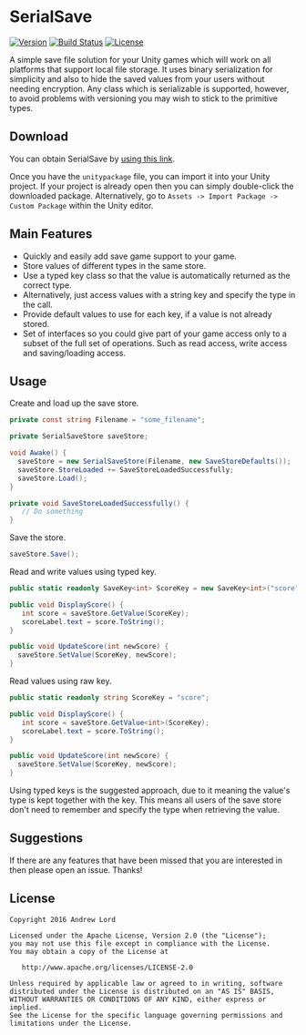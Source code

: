 # SerialSave

[![Version](https://img.shields.io/badge/Version-v0.1.0-blue.svg)](https://github.com/andrewlord1990/unity-serial-save/releases/latest)
[![Build Status](https://travis-ci.org/andrewlord1990/unity-serial-save.svg?branch=master)](https://travis-ci.org/andrewlord1990/unity-serial-save)
[![License](https://img.shields.io/badge/license-Apache%202.0-green.svg) ](https://github.com/andrewlord1990/unity-serial-save/blob/master/LICENSE)

A simple save file solution for your Unity games which will work on all platforms that support local file storage. It uses binary serialization for simplicity and also to hide the saved values from your users without needing encryption. Any class which is serializable is supported, however, to avoid problems with versioning you may wish to stick to the primitive types.

## Download

You can obtain SerialSave by [using this link](https://github.com/andrewlord1990/unity-serial-save/releases/download/v0.1.0/SerialSave.0.1.0.unitypackage).

Once you have the `unitypackage` file, you can import it into your Unity project. If your project is already open then you can simply double-click the downloaded package. Alternatively, go to `Assets -> Import Package -> Custom Package` within the Unity editor.

## Main Features

- Quickly and easily add save game support to your game.
- Store values of different types in the same store.
- Use a typed key class so that the value is automatically returned as the correct type.
- Alternatively, just access values with a string key and specify the type in the call.
- Provide default values to use for each key, if a value is not already stored.
- Set of interfaces so you could give part of your game access only to a subset of the full set of operations. Such as read access, write access and saving/loading access.

## Usage

Create and load up the save store.

```cs
private const string Filename = "some_filename";

private SerialSaveStore saveStore;

void Awake() {
  saveStore = new SerialSaveStore(Filename, new SaveStoreDefaults());
  saveStore.StoreLoaded += SaveStoreLoadedSuccessfully;
  saveStore.Load();
}

private void SaveStoreLoadedSuccessfully() {
   // Do something
}
```

Save the store.

```cs
saveStore.Save();
```

Read and write values using typed key.

```cs
public static readonly SaveKey<int> ScoreKey = new SaveKey<int>("score");

public void DisplayScore() {
   int score = saveStore.GetValue(ScoreKey);
   scoreLabel.text = score.ToString();
}

public void UpdateScore(int newScore) {
  saveStore.SetValue(ScoreKey, newScore);
}
```

Read values using raw key.

```cs
public static readonly string ScoreKey = "score";

public void DisplayScore() {
   int score = saveStore.GetValue<int>(ScoreKey);
   scoreLabel.text = score.ToString();
}

public void UpdateScore(int newScore) {
  saveStore.SetValue(ScoreKey, newScore);
}
```
Using typed keys is the suggested approach, due to it meaning the value's type is kept together with the key. This means all users of the save store don't need to remember and specify the type when retrieving the value.


## Suggestions

If there are any features that have been missed that you are interested in then please open an issue. Thanks!

## License

    Copyright 2016 Andrew Lord

    Licensed under the Apache License, Version 2.0 (the "License");
    you may not use this file except in compliance with the License.
    You may obtain a copy of the License at

       http://www.apache.org/licenses/LICENSE-2.0

    Unless required by applicable law or agreed to in writing, software
    distributed under the License is distributed on an "AS IS" BASIS,
    WITHOUT WARRANTIES OR CONDITIONS OF ANY KIND, either express or implied.
    See the License for the specific language governing permissions and
    limitations under the License.
